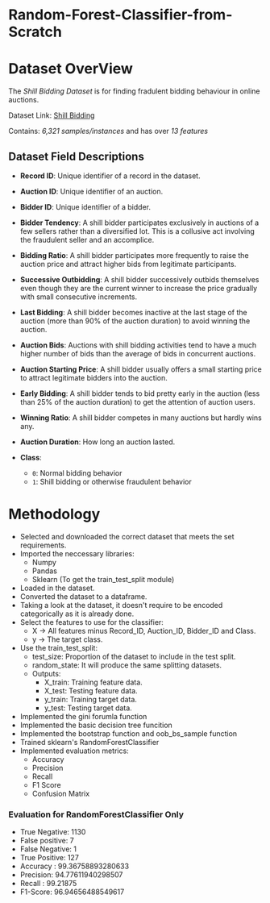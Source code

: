 # Random-Forest-Classifier-from-Scratch

# Dataset OverView
The *Shill Bidding Dataset* is for finding fradulent bidding behaviour in online auctions.

Dataset Link: [Shill Bidding](https://archive.ics.uci.edu/dataset/562/shill+bidding+dataset)

Contains: *6,321 samples/instances*  and has over *13 features*

## Dataset Field Descriptions

- **Record ID**: Unique identifier of a record in the dataset.

- **Auction ID**: Unique identifier of an auction.

- **Bidder ID**: Unique identifier of a bidder.

- **Bidder Tendency**: A shill bidder participates exclusively in auctions of a few sellers rather than a diversified lot. This is a collusive act involving the fraudulent seller and an accomplice.

- **Bidding Ratio**: A shill bidder participates more frequently to raise the auction price and attract higher bids from legitimate participants.

- **Successive Outbidding**: A shill bidder successively outbids themselves even though they are the current winner to increase the price gradually with small consecutive increments.

- **Last Bidding**: A shill bidder becomes inactive at the last stage of the auction (more than 90% of the auction duration) to avoid winning the auction.

- **Auction Bids**: Auctions with shill bidding activities tend to have a much higher number of bids than the average of bids in concurrent auctions.

- **Auction Starting Price**: A shill bidder usually offers a small starting price to attract legitimate bidders into the auction.

- **Early Bidding**: A shill bidder tends to bid pretty early in the auction (less than 25% of the auction duration) to get the attention of auction users.

- **Winning Ratio**: A shill bidder competes in many auctions but hardly wins any.

- **Auction Duration**: How long an auction lasted.

- **Class**: 
  - `0`: Normal bidding behavior  
  - `1`: Shill bidding or otherwise fraudulent behavior


# Methodology
- Selected and downloaded the correct dataset that meets the set requirements.
- Imported the neccessary libraries:
  - Numpy
  - Pandas
  - Sklearn (To get the train_test_split module)
- Loaded in the dataset. 
- Converted the dataset to a dataframe.
- Taking a look at the dataset, it doesn't require to be encoded categorically as it is already done. 
- Select the features to use for the classifier:
  - X -> All features minus Record_ID, Auction_ID,	Bidder_ID and Class.
  - y -> The target class.
- Use the train_test_split:
  - test_size: Proportion of the dataset to include in the test split.
  - random_state: It will produce the same splitting datasets.
  - Outputs:
    - X_train: Training feature data.
    - X_test: Testing feature data.
    - y_train: Training target data.
    - y_test: Testing target data.
- Implemented the gini forumla function
- Implemented the basic decision tree  funcition
- Implemented the bootstrap function and oob_bs_sample function
- Trained sklearn's RandomForestClassifier 
- Implemented evaluation metrics:
  - Accuracy
  - Precision  
  - Recall
  - F1 Score
  - Confusion Matrix


### Evaluation for RandomForestClassifier Only
- True Negative: 1130
- False positive: 7
- False Negative: 1
- True Positive: 127
- Accuracy : 99.36758893280633
- Precision: 94.77611940298507
- Recall : 99.21875
- F1-Score: 96.94656488549617



